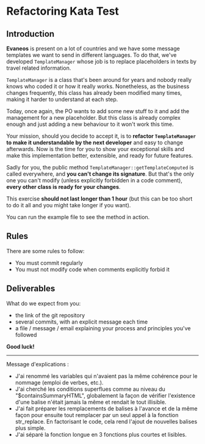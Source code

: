 # Refactoring Kata Test

## Introduction

**Evaneos** is present on a lot of countries and we have some message templates we want to send
in different languages. To do that, we've developed `TemplateManager` whose job is to replace
placeholders in texts by travel related information.

`TemplateManager` is a class that's been around for years and nobody really knows who coded
it or how it really works. Nonetheless, as the business changes frequently, this class has
already been modified many times, making it harder to understand at each step.

Today, once again, the PO wants to add some new stuff to it and add the management for a new
placeholder. But this class is already complex enough and just adding a new behaviour to it
won't work this time.

Your mission, should you decide to accept it, is to **refactor `TemplateManager` to make it
understandable by the next developer** and easy to change afterwards. Now is the time for you to
show your exceptional skills and make this implementation better, extensible, and ready for future
features.

Sadly for you, the public method `TemplateManager::getTemplateComputed` is called everywhere, 
and **you can't change its signature**. But that's the only one you can't modify (unless explicitly
forbidden in a code comment), **every other class is ready for your changes**.

This exercise **should not last longer than 1 hour** (but this can be too short to do it all and
you might take longer if you want).

You can run the example file to see the method in action.

## Rules
There are some rules to follow:
 - You must commit regularly
 - You must not modify code when comments explicitly forbid it

## Deliverables
What do we expect from you:
 - the link of the git repository
 - several commits, with an explicit message each time
 - a file / message / email explaining your process and principles you've followed

**Good luck!**

_______________________

Message d'explications :

- J'ai renommé les variables qui n'avaient pas la même cohérence pour le nommage (emploi de verbes, etc.).
- J'ai cherché les conditions superflues comme au niveau du "$containsSummaryHTML", globalement la façon de vérifier l'existence d'une balise n'était jamais la même et rendait le tout illisible.
- J'ai fait préparer les remplacements de balises à l'avance et de la même façon pour ensuite tout remplacer par un seul appel à la fonction str_replace. En factorisant le code, cela rend l'ajout de nouvelles balises plus simple.
- J'ai séparé la fonction longue en 3 fonctions plus courtes et lisibles.
